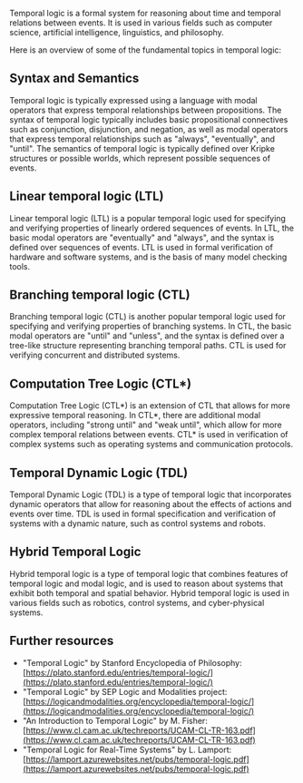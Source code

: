 Temporal logic is a formal system for reasoning about time and temporal relations between events. It is used in various fields such as computer science, artificial intelligence, linguistics, and philosophy.

Here is an overview of some of the fundamental topics in temporal logic:

## Syntax and Semantics

Temporal logic is typically expressed using a language with modal operators that express temporal relationships between propositions. The syntax of temporal logic typically includes basic propositional connectives such as conjunction, disjunction, and negation, as well as modal operators that express temporal relationships such as "always", "eventually", and "until". The semantics of temporal logic is typically defined over Kripke structures or possible worlds, which represent possible sequences of events.

## Linear temporal logic (LTL)

Linear temporal logic (LTL) is a popular temporal logic used for specifying and verifying properties of linearly ordered sequences of events. In LTL, the basic modal operators are "eventually" and "always", and the syntax is defined over sequences of events. LTL is used in formal verification of hardware and software systems, and is the basis of many model checking tools.

## Branching temporal logic (CTL)

Branching temporal logic (CTL) is another popular temporal logic used for specifying and verifying properties of branching systems. In CTL, the basic modal operators are "until" and "unless", and the syntax is defined over a tree-like structure representing branching temporal paths. CTL is used for verifying concurrent and distributed systems.

## Computation Tree Logic (CTL*)

Computation Tree Logic (CTL*) is an extension of CTL that allows for more expressive temporal reasoning. In CTL*, there are additional modal operators, including "strong until" and "weak until", which allow for more complex temporal relations between events. CTL* is used in verification of complex systems such as operating systems and communication protocols.

## Temporal Dynamic Logic (TDL)

Temporal Dynamic Logic (TDL) is a type of temporal logic that incorporates dynamic operators that allow for reasoning about the effects of actions and events over time. TDL is used in formal specification and verification of systems with a dynamic nature, such as control systems and robots.

## Hybrid Temporal Logic

Hybrid temporal logic is a type of temporal logic that combines features of temporal logic and modal logic, and is used to reason about systems that exhibit both temporal and spatial behavior. Hybrid temporal logic is used in various fields such as robotics, control systems, and cyber-physical systems.

## Further resources

-   "Temporal Logic" by Stanford Encyclopedia of Philosophy: [https://plato.stanford.edu/entries/temporal-logic/](https://plato.stanford.edu/entries/temporal-logic/)
-   "Temporal Logic" by SEP Logic and Modalities project: [https://logicandmodalities.org/encyclopedia/temporal-logic/](https://logicandmodalities.org/encyclopedia/temporal-logic/)
-   "An Introduction to Temporal Logic" by M. Fisher: 
  [https://www.cl.cam.ac.uk/techreports/UCAM-CL-TR-163.pdf](https://www.cl.cam.ac.uk/techreports/UCAM-CL-TR-163.pdf)
-   "Temporal Logic for Real-Time Systems" by L. Lamport: [https://lamport.azurewebsites.net/pubs/temporal-logic.pdf](https://lamport.azurewebsites.net/pubs/temporal-logic.pdf)